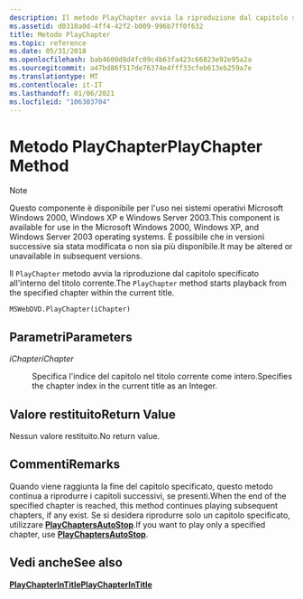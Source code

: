 ```yaml
---
description: Il metodo PlayChapter avvia la riproduzione dal capitolo specificato all'interno del titolo corrente.
ms.assetid: d0318a0d-4ff4-42f2-b009-996b7ff0f632
title: Metodo PlayChapter
ms.topic: reference
ms.date: 05/31/2018
ms.openlocfilehash: bab4600d8d4fc09c4b63fa423c66823e92e95a2a
ms.sourcegitcommit: a47bd86f517de76374e4fff33cfeb613eb259a7e
ms.translationtype: MT
ms.contentlocale: it-IT
ms.lasthandoff: 01/06/2021
ms.locfileid: "106303704"
---
```

# <a name="playchapter-method"></a><span data-ttu-id="ac6fb-103">Metodo PlayChapter</span><span class="sxs-lookup"><span data-stu-id="ac6fb-103">PlayChapter Method</span></span>

> [!Note]  
> <span data-ttu-id="ac6fb-104">Questo componente è disponibile per l'uso nei sistemi operativi Microsoft Windows 2000, Windows XP e Windows Server 2003.</span><span class="sxs-lookup"><span data-stu-id="ac6fb-104">This component is available for use in the Microsoft Windows 2000, Windows XP, and Windows Server 2003 operating systems.</span></span> <span data-ttu-id="ac6fb-105">È possibile che in versioni successive sia stata modificata o non sia più disponibile.</span><span class="sxs-lookup"><span data-stu-id="ac6fb-105">It may be altered or unavailable in subsequent versions.</span></span>

 

<span data-ttu-id="ac6fb-106">Il `PlayChapter` metodo avvia la riproduzione dal capitolo specificato all'interno del titolo corrente.</span><span class="sxs-lookup"><span data-stu-id="ac6fb-106">The `PlayChapter` method starts playback from the specified chapter within the current title.</span></span>

``` syntax
MSWebDVD.PlayChapter(iChapter)
```

## <a name="parameters"></a><span data-ttu-id="ac6fb-107">Parametri</span><span class="sxs-lookup"><span data-stu-id="ac6fb-107">Parameters</span></span>

<dl> <dt>

<span data-ttu-id="ac6fb-108"><span id="iChapter"></span><span id="ichapter"></span><span id="ICHAPTER"></span>*iChapter*</span><span class="sxs-lookup"><span data-stu-id="ac6fb-108"><span id="iChapter"></span><span id="ichapter"></span><span id="ICHAPTER"></span>*iChapter*</span></span>
</dt> <dd>

<span data-ttu-id="ac6fb-109">Specifica l'indice del capitolo nel titolo corrente come intero.</span><span class="sxs-lookup"><span data-stu-id="ac6fb-109">Specifies the chapter index in the current title as an Integer.</span></span>

</dd> </dl>

## <a name="return-value"></a><span data-ttu-id="ac6fb-110">Valore restituito</span><span class="sxs-lookup"><span data-stu-id="ac6fb-110">Return Value</span></span>

<span data-ttu-id="ac6fb-111">Nessun valore restituito.</span><span class="sxs-lookup"><span data-stu-id="ac6fb-111">No return value.</span></span>

## <a name="remarks"></a><span data-ttu-id="ac6fb-112">Commenti</span><span class="sxs-lookup"><span data-stu-id="ac6fb-112">Remarks</span></span>

<span data-ttu-id="ac6fb-113">Quando viene raggiunta la fine del capitolo specificato, questo metodo continua a riprodurre i capitoli successivi, se presenti.</span><span class="sxs-lookup"><span data-stu-id="ac6fb-113">When the end of the specified chapter is reached, this method continues playing subsequent chapters, if any exist.</span></span> <span data-ttu-id="ac6fb-114">Se si desidera riprodurre solo un capitolo specificato, utilizzare [**PlayChaptersAutoStop**](playchaptersautostop-method.md).</span><span class="sxs-lookup"><span data-stu-id="ac6fb-114">If you want to play only a specified chapter, use [**PlayChaptersAutoStop**](playchaptersautostop-method.md).</span></span>

## <a name="see-also"></a><span data-ttu-id="ac6fb-115">Vedi anche</span><span class="sxs-lookup"><span data-stu-id="ac6fb-115">See also</span></span>

<dl> <dt>

[<span data-ttu-id="ac6fb-116">**PlayChapterInTitle**</span><span class="sxs-lookup"><span data-stu-id="ac6fb-116">**PlayChapterInTitle**</span></span>](playchapterintitle-method.md)
</dt> </dl>

 

 



